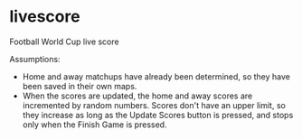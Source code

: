 # livescore
Football World Cup live score

Assumptions:
- Home and away matchups have already been determined, so they have been saved in their own maps.
- When the scores are updated, the home and away scores are incremented by random numbers. Scores don't have an upper limit, so they increase as long as the Update Scores button is pressed, and stops only when the Finish Game is pressed.
